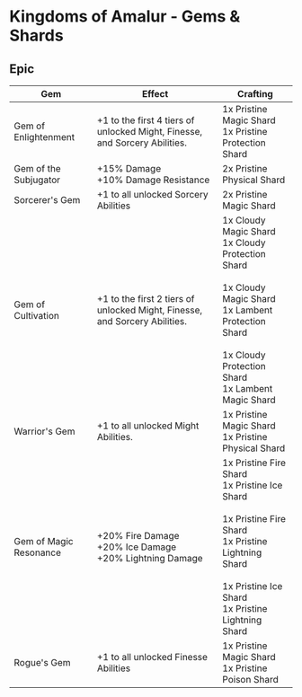 # Kingdoms of Amalur - Gems & Shards

## Epic

| Gem                    | Effect                                                                     | Crafting |
| ---                    | ---                                                                        | ---      |
| Gem of Enlightenment   | +1 to the first 4 tiers of unlocked Might, Finesse, and Sorcery Abilities. | 1x Pristine Magic Shard<br />1x Pristine Protection Shard                                                                                                                                 |
| Gem of the Subjugator  | +15% Damage<br />+10% Damage Resistance                                    | 2x Pristine Physical Shard                                                                                                                                                                |
| Sorcerer's Gem         | +1 to all unlocked Sorcery Abilities                                       | 2x Pristine Magic Shard                                                                                                                                                                   |
| Gem of Cultivation     | +1 to the first 2 tiers of unlocked Might, Finesse, and Sorcery Abilities. | 1x Cloudy Magic Shard<br />1x Cloudy Protection Shard<br /><br />1x Cloudy Magic Shard<br />1x Lambent Protection Shard<br /><br />1x Cloudy Protection Shard<br />1x Lambent Magic Shard |
| Warrior's Gem          | +1 to all unlocked Might Abilities.                                        | 1x Pristine Magic Shard<br />1x Pristine Physical Shard                                                                                                                                   |
| Gem of Magic Resonance | +20% Fire Damage<br />+20% Ice Damage<br />+20% Lightning Damage           | 1x Pristine Fire Shard<br />1x Pristine Ice Shard<br /><br />1x Pristine Fire Shard<br />1x Pristine Lightning Shard<br /><br />1x Pristine Ice Shard<br />1x Pristine Lightning Shard    |
| Rogue's Gem            | +1 to all unlocked Finesse Abilities                                       | 1x Pristine Magic Shard<br />1x Pristine Poison Shard                                                                                                                                     |
